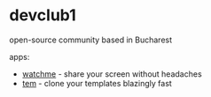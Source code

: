 # devclub1
open-source community based in Bucharest

apps:
- [watchme](https://github.com/devclub1/watchme) - share your screen without headaches
- [tem](https://github.com/devclub1/tem) - clone your templates blazingly fast
